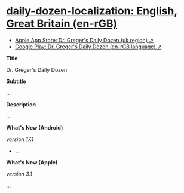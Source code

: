 # [daily-dozen-localization: English, Great Britain (en-rGB)][t]
[t]:https://github.com/nutritionfactsorg

* [Apple App Store: Dr. Greger's Daily Dozen (uk region) ⇗](https://apps.apple.com/uk/app/dr-gregers-daily-dozen/id1060700802)
* [Google Play: Dr. Greger's Daily Dozen (en-rGB language) ⇗](https://play.google.com/store/apps/details?id=org.nutritionfacts.dailydozen&hl=en-rGB)

**Title**

Dr. Greger's Daily Dozen

**Subtitle**

...

**Description**

...

**What's New (Android)**

_version 17.1_

* ...

**What's New (Apple)**

_version 3.1_

...